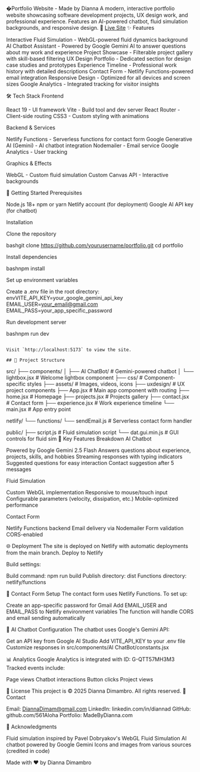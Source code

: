 �Portfolio Website - Made by Dianna
A modern, interactive portfolio website showcasing software development projects, UX design work, and professional experience. Features an AI-powered chatbot, fluid simulation backgrounds, and responsive design.
🔗 [Live Site](https://madebydianna.com)
✨ Features

Interactive Fluid Simulation - WebGL-powered fluid dynamics background
AI Chatbot Assistant - Powered by Google Gemini AI to answer questions about my work and experience
Project Showcase - Filterable project gallery with skill-based filtering
UX Design Portfolio - Dedicated section for design case studies and prototypes
Experience Timeline - Professional work history with detailed descriptions
Contact Form - Netlify Functions-powered email integration
Responsive Design - Optimized for all devices and screen sizes
Google Analytics - Integrated tracking for visitor insights

🛠️ Tech Stack
Frontend

React 19 - UI framework
Vite - Build tool and dev server
React Router - Client-side routing
CSS3 - Custom styling with animations

Backend & Services

Netlify Functions - Serverless functions for contact form
Google Generative AI (Gemini) - AI chatbot integration
Nodemailer - Email service
Google Analytics - User tracking

Graphics & Effects

WebGL - Custom fluid simulation
Custom Canvas API - Interactive backgrounds

🚀 Getting Started
Prerequisites

Node.js 18+
npm or yarn
Netlify account (for deployment)
Google AI API key (for chatbot)

Installation

Clone the repository

bashgit clone https://github.com/yourusername/portfolio.git
cd portfolio

Install dependencies

bashnpm install

Set up environment variables

Create a .env file in the root directory:
envVITE_API_KEY=your_google_gemini_api_key
EMAIL_USER=your_email@gmail.com
EMAIL_PASS=your_app_specific_password

Run development server

bashnpm run dev
```

Visit `http://localhost:5173` to view the site.

## 📁 Project Structure
```
src/
├── components/
│   ├── AI ChatBot/          # Gemini-powered chatbot
│   └── lightbox.jsx         # Welcome lightbox component
├── css/                     # Component-specific styles
├── assets/                  # Images, videos, icons
├── uxdesign/               # UX project components
├── App.jsx                 # Main app component with routing
├── home.jsx                # Homepage
├── projects.jsx            # Projects gallery
├── contact.jsx             # Contact form
├── experience.jsx          # Work experience timeline
└── main.jsx                # App entry point

netlify/
└── functions/
    └── sendEmail.js        # Serverless contact form handler

public/
├── script.js               # Fluid simulation script
└── dat.gui.min.js         # GUI controls for fluid sim
🎨 Key Features Breakdown
AI Chatbot

Powered by Google Gemini 2.5 Flash
Answers questions about experience, projects, skills, and hobbies
Streaming responses with typing indicators
Suggested questions for easy interaction
Contact suggestion after 5 messages

Fluid Simulation

Custom WebGL implementation
Responsive to mouse/touch input
Configurable parameters (velocity, dissipation, etc.)
Mobile-optimized performance

Contact Form

Netlify Functions backend
Email delivery via Nodemailer
Form validation
CORS-enabled

🌐 Deployment
The site is deployed on Netlify with automatic deployments from the main branch.
Deploy to Netlify


Build settings:

Build command: npm run build
Publish directory: dist
Functions directory: netlify/functions


📧 Contact Form Setup
The contact form uses Netlify Functions. To set up:

Create an app-specific password for Gmail
Add EMAIL_USER and EMAIL_PASS to Netlify environment variables
The function will handle CORS and email sending automatically

🤖 AI Chatbot Configuration
The chatbot uses Google's Gemini API:

Get an API key from Google AI Studio
Add VITE_API_KEY to your .env file
Customize responses in src/components/AI ChatBot/constants.jsx

📊 Analytics
Google Analytics is integrated with ID: G-QTT57MH3M3
Tracked events include:

Page views
Chatbot interactions
Button clicks
Project views


📝 License
This project is © 2025 Dianna Dimambro. All rights reserved.
🤝 Contact

Email: DiannaDimam@gmail.com
LinkedIn: linkedin.com/in/diannad
GitHub: github.com/561Aloha
Portfolio: MadeByDianna.com

🙏 Acknowledgments

Fluid simulation inspired by Pavel Dobryakov's WebGL Fluid Simulation
AI chatbot powered by Google Gemini
Icons and images from various sources (credited in code)


Made with ❤️ by Dianna Dimambro
